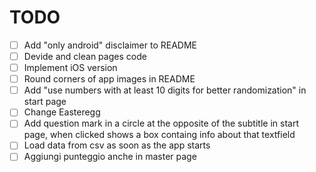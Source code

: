 # TODO
- [ ] Add "only android" disclaimer to README
- [ ] Devide and clean pages code
- [ ] Implement iOS version
- [ ] Round corners of app images in README
- [ ] Add "use numbers with at least 10 digits for better randomization" in start page
- [ ] Change Easteregg
- [ ] Add question mark in a circle at the opposite of the subtitle in start page, when clicked shows a box containg info about that textfield
- [ ] Load data from csv as soon as the app starts
- [ ] Aggiungi punteggio anche in master page